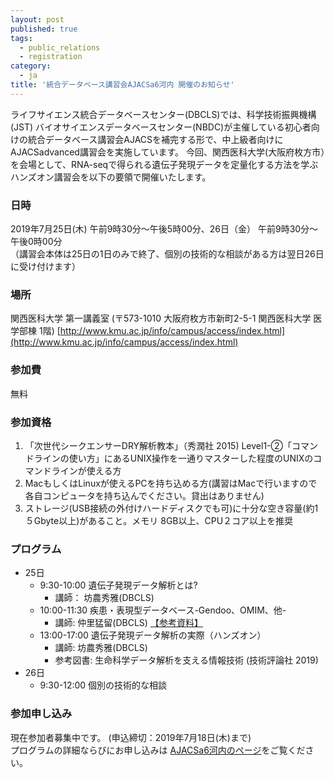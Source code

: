 ```yaml
---
layout: post
published: true
tags:
  - public_relations
  - registration
category:
  - ja
title: '統合データベース講習会AJACSa6河内 開催のお知らせ'
---
```


ライフサイエンス統合データベースセンター(DBCLS)では、科学技術振興機構(JST) バイオサイエンスデータベースセンター(NBDC)が主催している初心者向けの統合データベース講習会AJACSを補完する形で、中上級者向けにAJACSadvanced講習会を実施しています。 今回、関西医科大学(大阪府枚方市）を会場として、RNA-seqで得られる遺伝子発現データを定量化する方法を学ぶハンズオン講習会を以下の要領で開催いたします。

### 日時
2019年7月25日(木) 午前9時30分〜午後5時00分、26日（金） 午前9時30分〜午後0時00分  
（講習会本体は25日の1日のみで終了、個別の技術的な相談がある方は翌日26日に受け付けます）

### 場所
関西医科大学 第一講義室 (〒573-1010 大阪府枚方市新町2-5-1 関西医科大学 医学部棟 1階) [http://www.kmu.ac.jp/info/campus/access/index.html](http://www.kmu.ac.jp/info/campus/access/index.html)

### 参加費
無料

### 参加資格
1. 「次世代シークエンサーDRY解析教本」（秀潤社 2015) Level1-②「コマンドラインの使い方」にあるUNIX操作を一通りマスターした程度のUNIXのコマンドラインが使える方
2. MacもしくはLinuxが使えるPCを持ち込める方(講習はMacで行いますので各自コンピュータを持ち込んでください。貸出はありません)
3. ストレージ(USB接続の外付けハードディスクでも可)に十分な空き容量(約1５Gbyte以上)があること。メモリ 8GB以上、CPU２コア以上を推奨

### プログラム
- 25日
  - 9:30-10:00 遺伝子発現データ解析とは? 
    - 講師： 坊農秀雅(DBCLS)
  - 10:00-11:30 疾患・表現型データベース-Gendoo、OMIM、他-
    - 講師: 仲里猛留(DBCLS) [【参考資料】](https://togotv.dbcls.jp/ajacs2019015.html)
  - 13:00-17:00 遺伝子発現データ解析の実際（ハンズオン） 
    - 講師: 坊農秀雅(DBCLS)
    - 参考図書: 生命科学データ解析を支える情報技術 (技術評論社 2019)
- 26日
  - 9:30-12:00 個別の技術的な相談

### 参加申し込み
現在参加者募集中です。 (申込締切：2019年7月18日(木)まで)  
プログラムの詳細ならびにお申し込みは [AJACSa6河内のページ](https://github.com/AJACS-training/AJACSa6)をご覧ください。
